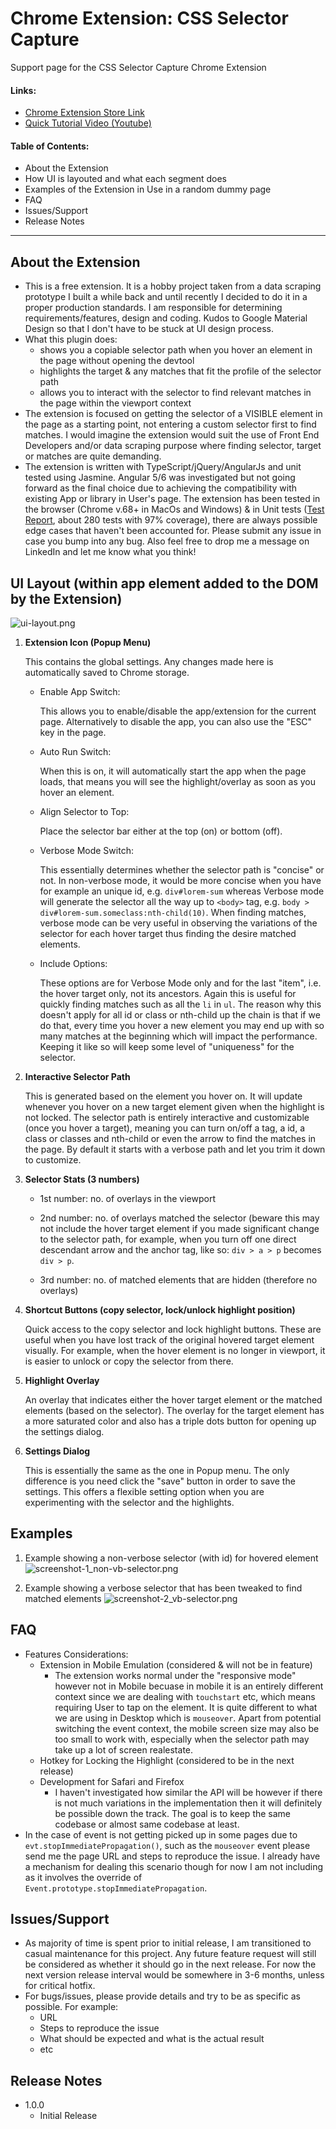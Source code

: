 # Chrome Extension: CSS Selector Capture
Support page for the CSS Selector Capture Chrome Extension

#### Links:
* [Chrome Extension Store Link](https://chrome.google.com/webstore/detail/cpnkcffhllafbdbljkmhebnpbnlhapmd)
* [Quick Tutorial Video (Youtube)](https://www.youtube.com/watch?v=kF5amjviiek)

#### Table of Contents:
* About the Extension
* How UI is layouted and what each segment does
* Examples of the Extension in Use in a random dummy page
* FAQ 
* Issues/Support
* Release Notes

----------------

## About the Extension
* This is a free extension. It is a hobby project taken from a data scraping prototype I built a while back and until recently I decided to do it in a proper production standards. I am responsible for determining requirements/features, design and coding. Kudos to Google Material Design so that I don't have to be stuck at UI design process.
* What this plugin does:
    * shows you a copiable selector path when you hover an element in the page without opening the devtool 
    * highlights the target & any matches that fit the profile of the selector path
    * allows you to interact with the selector to find relevant matches in the page within the viewport context
* The extension is focused on getting the selector of a VISIBLE element in the page as a starting point, not entering a custom selector first to find matches. I would imagine the extension would suit the use of Front End Developers and/or data scraping purpose where finding selector, target or matches are quite demanding. 
* The extension is written with TypeScript/jQuery/AngularJs and unit tested using Jasmine. Angular 5/6 was investigated but not going forward as the final choice due to achieving the compatibility with existing App or library in User's page. The extension has been tested  in the browser (Chrome v.68+ in MacOs and Windows) & in Unit tests ([Test Report](./ref/test-report.md), about 280 tests with 97% coverage), there are always possible edge cases that haven't been accounted for. Please submit any issue in case you bump into any bug. Also feel free to drop me a message on LinkedIn and let me know what you think!


## UI Layout (within app element added to the DOM by the Extension)
![ui-layout.png](./img/ui-layout.png)

1. **Extension Icon (Popup Menu)**

    This contains the global settings. Any changes made here is automatically saved to Chrome storage. 
    
    - Enable App Switch: 

        This allows you to enable/disable the app/extension for the current page. Alternatively to disable the app, you can also use the "ESC" key in the page.
    
    - Auto Run Switch: 

        When this is on, it will automatically start the app when the page loads, that means you will see the highlight/overlay as soon as you hover an element.

    - Align Selector to Top: 

        Place the selector bar either at the top (on) or bottom (off).
    
    - Verbose Mode Switch: 

        This essentially determines whether the selector path is "concise" or not. In non-verbose mode, it would be more concise when you have for example an unique id, e.g. `div#lorem-sum` whereas Verbose mode will generate the selector all the way up to `<body>` tag, e.g. `body > div#lorem-sum.someclass:nth-child(10)`. When finding matches, verbose mode can be very useful in observing the variations of the selector for each hover target thus finding the desire matched elements.    
    
    - Include Options: 

        These options are for Verbose Mode only and for the last "item", i.e. the hover target only, not its ancestors. Again this is useful for quickly finding matches such as all the `li` in `ul`. The reason why this doesn't apply for all id or class or nth-child up the chain is that if we do that, every time you hover a new element you may end up with so many matches at the beginning which will impact the performance. Keeping it like so will keep some level of "uniqueness" for the selector.

2. **Interactive Selector Path**

    This is generated based on the element you hover on. It will update whenever you hover on a new target element given when the highlight is not locked. The selector path is entirely interactive and customizable (once you hover a target), meaning you can turn on/off a tag, a id, a class or classes and nth-child or even the arrow to find the matches in the page. By default it starts with a verbose path and let you trim it down to customize.

3. **Selector Stats (3 numbers)**
    - 1st number: 
    no. of overlays in the viewport

    - 2nd number: 
    no. of overlays matched the selector (beware this may not include the hover target element if you made significant change to the selector path, for example, when you turn off one direct descendant arrow and the anchor tag, like so: `div > a > p` becomes `div > p`.
    
    - 3rd number: 
    no. of matched elements that are hidden (therefore no overlays)

4. **Shortcut Buttons (copy selector, lock/unlock highlight position)**

    Quick access to the copy selector and lock highlight buttons. These are useful when you have lost track of the original hovered target element visually. For example, when the hover element is no longer in viewport, it is easier to unlock or copy the selector from there.

5. **Highlight Overlay**

    An overlay that indicates either the hover target element or the matched elements (based on the selector). The overlay for the target element has a more saturated color and also has a triple dots button for opening up the settings dialog. 

6. **Settings Dialog**

    This is essentially the same as the one in Popup menu. The only difference is you need click the "save" button in order to save the settings. This offers a flexible setting option when you are experimenting with the selector and the highlights.


## Examples
1. Example showing a non-verbose selector (with id) for hovered element
![screenshot-1_non-vb-selector.png](./img/screenshot-1_non-vb-selector.png)

2. Example showing a verbose selector that has been tweaked to find matched elements
![screenshot-2_vb-selector.png](./img/screenshot-2_vb-selector.png)


## FAQ
* Features Considerations:
    * Extension in Mobile Emulation (considered & will not be in feature)
        * The extension works normal under the "responsive mode" however not in Mobile becuase in mobile it is an entirely different context since we are dealing with `touchstart` etc, which means requiring User to tap on the element. It is quite different to what we are using in Desktop which is `mouseover`. Apart from potential switching the event context, the mobile screen size may also be too small to work with, especially when the selector path may take up a lot of screen realestate.
    * Hotkey for Locking the Highlight (considered to be in the next release)
    * Development for Safari and Firefox
        * I haven't investigated how similar the API will be however if there is not much variations in the implementation then it will definitely be possible down the track. The goal is to keep the same codebase or almost same codebase at least.
* In the case of event is not getting picked up in some pages due to `evt.stopImmediatePropagation()`, such as the `mouseover` event please send me the page URL and steps to reproduce the issue. I already have a mechanism for dealing this scenario though for now I am not including as it involves the override of `Event.prototype.stopImmediatePropagation`.


## Issues/Support
* As majority of time is spent prior to initial release, I am transitioned to casual maintenance for this project. Any future feature request will still be considered as whether it should go in the next release. For now the next version release interval would be somewhere in 3-6 months, unless for critical hotfix.
* For bugs/issues, please provide details and try to be as specific as possible. For example:
    * URL
    * Steps to reproduce the issue
    * What should be expected and what is the actual result
    * etc


## Release Notes
* 1.0.0 
    * Initial Release
